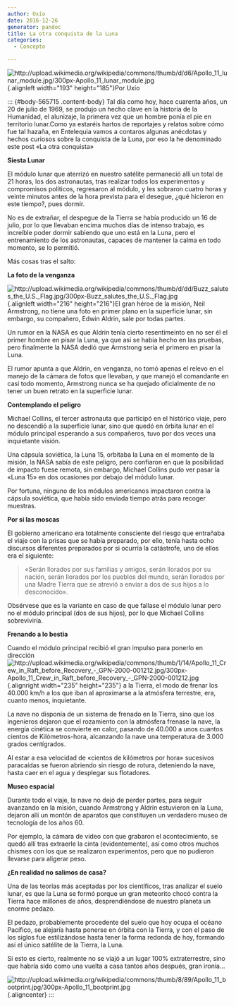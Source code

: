 ```yaml
---
author: Uxío
date: 2016-12-26
generator: pandoc
title: La otra conquista de la Luna
categories:
  - Concepto

---
```




![](http://upload.wikimedia.org/wikipedia/commons/thumb/d/d6/Apollo_11_lunar_module.jpg/300px-Apollo_11_lunar_module.jpg?v=1248081038136 "http://upload.wikimedia.org/wikipedia/commons/thumb/d/d6/Apollo_11_lunar_module.jpg/300px-Apollo_11_lunar_module.jpg"){.alignleft
width="193" height="185"}Por Uxío

::: {#body-565715 .content-body}
Tal día como hoy, hace cuarenta años, un 20 de julio de 1969, se produjo
un hecho clave en la historia de la Humanidad, el alunizaje, la primera
vez que un hombre ponía el pie en territorio lunar.Como ya estaréis
hartos de reportajes y relatos sobre cómo fue tal hazaña, en Entelequia
vamos a contaros algunas anécdotas y hechos curiosos sobre la conquista
de la Luna, por eso la he denominado este post «La otra conquista»

**Siesta Lunar**

El módulo lunar que aterrizó en nuestro satélite permaneció allí un
total de 21 horas, los dos astronautas, tras realizar todos los
experimentos y compromisos políticos, regresaron al módulo, y les
sobraron cuatro horas y veinte minutos antes de la hora prevista para el
desegue, ¿qué hicieron en este tiempo?, pues dormir.

No es de extrañar, el despegue de la Tierra se había producido un 16 de
julio, por lo que llevaban encima muchos días de intenso trabajo, es
increíble poder dormir sabiendo que uno está en la Luna, pero el
entrenamiento de los astronautas, capaces de mantener la calma en todo
momento, se lo permitió.

Más cosas tras el salto:

**La foto de la venganza**

![](http://upload.wikimedia.org/wikipedia/commons/thumb/d/dd/Buzz_salutes_the_U.S._Flag.jpg/300px-Buzz_salutes_the_U.S._Flag.jpg?v=1248080986128 "http://upload.wikimedia.org/wikipedia/commons/thumb/d/dd/Buzz_salutes_the_U.S._Flag.jpg/300px-Buzz_salutes_the_U.S._Flag.jpg"){.alignleft
width="216" height="216"}El gran héroe de la misión, Neil Armstrong, no
tiene una foto en primer plano en la superficie lunar, sin embargo, su
compañero, Edwin Aldrin, sale por todas partes.

Un rumor en la NASA es que Aldrin tenía cierto resentimeinto en no ser
él el primer hombre en pisar la Luna, ya que así se había hecho en las
pruebas, pero finalmente la NASA dedió que Armstrong sería el primero en
pisar la Luna.

El rumor apunta a que Aldrin, en venganza, no tomó apenas el relevo en
el manejo de la cámara de fotos que llevaban, y que manejó el comandante
en casi todo momento, Armstrong nunca se ha quejado oficialmente de no
tener un buen retrato en la superficie lunar.

**Contemplando el peligro**

Michael Collins, el tercer astronauta que participó en el histórico
viaje, pero no descendió a la superficie lunar, sino que quedó en órbita
lunar en el módulo principal esperando a sus compañeros, tuvo por dos
veces una inquietante visión.

Una cápsula soviética, la Luna 15, orbitaba la Luna en el momento de la
misión, la NASA sabía de este peligro, pero confiaron en que la
posibilidad de impacto fuese remota, sin embargo, Michael Collins pudo
ver pasar la «Luna 15» en dos ocasiones por debajo del módulo lunar.

Por fortuna, ninguno de los módulos americanos impactaron contra la
cápsula soviética, que había sido enviada tiempo atrás para recoger
muestras.

**Por si las moscas**

El gobierno americano era totalmente consciente del riesgo que entrañaba
el viaje con la prisas que se había preparado, por ello, tenía hasta
ocho discursos diferentes preparados por si ocurría la catástrofe, uno
de ellos era el siguiente:

> «Serán llorados por sus familias y amigos, serán llorados por su
> nación, serán llorados por los pueblos del mundo, serán llorados por
> una Madre Tierra que se atrevió a enviar a dos de sus hijos a lo
> desconocido».

Obsérvese que es la variante en caso de que fallase el módulo lunar pero
no el módulo principal (dos de sus hijos), por lo que Michael Collins
sobreviviría.

**Frenando a lo bestia**

Cuando el módulo principal recibió el gran impulso para ponerlo en
dirección![](http://upload.wikimedia.org/wikipedia/commons/thumb/1/14/Apollo_11_Crew_in_Raft_before_Recovery_-_GPN-2000-001212.jpg/300px-Apollo_11_Crew_in_Raft_before_Recovery_-_GPN-2000-001212.jpg?v=1248080956032 "http://upload.wikimedia.org/wikipedia/commons/thumb/1/14/Apollo_11_Crew_in_Raft_before_Recovery_-_GPN-2000-001212.jpg/300px-Apollo_11_Crew_in_Raft_before_Recovery_-_GPN-2000-001212.jpg"){.alignright
width="235" height="235"} a la Tierra, el modo de frenar los 40.000 km/h
a los que iban al aproximarse a la atmósfera terrestre, era, cuanto
menos, inquietante.

La nave no disponía de un sistema de frenado en la Tierra, sino que los
ingenieros dejaron que el rozamiento con la atmósfera frenase la nave,
la energía cinética se convierte en calor, pasando de 40.000 a unos
cuantos cientos de Kilómetros-hora, alcanzando la nave una temperatura
de 3.000 grados centígrados.

Al estar a esa velocidad de «cientos de kilómetros por hora» sucesivos
paracaídas se fueron abriendo sin riesgo de rotura, deteniendo la nave,
hasta caer en el agua y desplegar sus flotadores.

**Museo espacial**

Durante todo el viaje, la nave no dejó de perder partes, para seguir
avanzando en la misión, cuando Armstrong y Aldrin estuvieron en la Luna,
dejaron allí un montón de aparatos que constituyen un verdadero museo de
tecnología de los años 60.

Por ejemplo, la cámara de vídeo con que grabaron el acontecimiento, se
quedó allí tras extraerle la cinta (evidentemente), así como otros
muchos chismes con los que se realizaron experimentos, pero que no
pudieron llevarse para aligerar peso.

**¿En realidad no salimos de casa?**

Una de las teorías más aceptadas por los científicos, tras analizar el
suelo lunar, es que la Luna se formó porque un gran meteorito chocó
contra la Tierra hace millones de años, desprendiéndose de nuestro
planeta un enorme pedazo.

El pedazo, probablemente procedente del suelo que hoy ocupa el océano
Pacífico, se alejaría hasta ponerse en órbita con la Tierra, y con el
paso de los siglos fue estilizándose hasta tener la forma redonda de
hoy, formando así el único satélite de la Tierra, la Luna.

Si esto es cierto, realmente no se viajó a un lugar 100% extraterrestre,
sino que habría sido como una vuelta a casa tantos años después, gran
ironía...

![](http://upload.wikimedia.org/wikipedia/commons/thumb/8/89/Apollo_11_bootprint.jpg/300px-Apollo_11_bootprint.jpg?v=1248081067972 "http://upload.wikimedia.org/wikipedia/commons/thumb/8/89/Apollo_11_bootprint.jpg/300px-Apollo_11_bootprint.jpg"){.aligncenter}
:::
